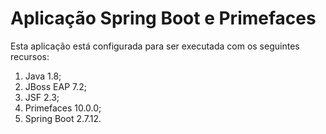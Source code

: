 # Aplicação Spring Boot e Primefaces

Esta aplicação está configurada para ser executada com os seguintes recursos:

1. Java 1.8;
2. JBoss EAP 7.2;
3. JSF 2.3;
4. Primefaces 10.0.0;
5. Spring Boot 2.7.12.
